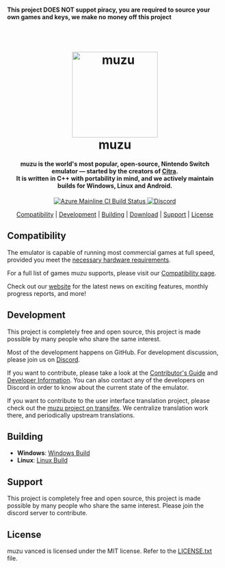 <!--
SPDX-FileCopyrightText: 2018 muzu Emulator Project
SPDX-License-Identifier: GPL-2.0-or-later
-->
<h4>This project DOES NOT suppot piracy, you are required to source your own games and keys, we make no money off this project</h4>

<h1 align="center">
  <br>
  <a href="https://muzu-emu.org/"><img src="https://raw.githubusercontent.com/muzu-emu/muzu-assets/master/icons/icon.png" alt="muzu" width="200"></a>
  <br>
  <b>muzu</b>
  <br>
</h1>

<h4 align="center"><b>muzu</b> is the world's most popular, open-source, Nintendo Switch emulator — started by the creators of <a href="https://citra-emu.org" target="_blank">Citra</a>.
<br>
It is written in C++ with portability in mind, and we actively maintain builds for Windows, Linux and Android.
</h4>

<p align="center">
    <a href="https://dev.azure.com/muzu-emu/muzu/">
        <img src="https://dev.azure.com/muzu-emu/muzu/_apis/build/status/muzu%20mainline?branchName=master"
            alt="Azure Mainline CI Build Status">
    </a>
    <a href="https://discord.com/invite/u77vRWY">
        <img src="https://img.shields.io/discord/398318088170242053?color=5865F2&label=muzu&logo=discord&logoColor=white"
            alt="Discord">
    </a>
</p>

<p align="center">
  <a href="#compatibility">Compatibility</a> |
  <a href="#development">Development</a> |
  <a href="#building">Building</a> |
  <a href="#download">Download</a> |
  <a href="#support">Support</a> |
  <a href="#license">License</a>
</p>

## Compatibility

The emulator is capable of running most commercial games at full speed, provided you meet the [necessary hardware requirements](https://muzu-emu.org/help/quickstart/#hardware-requirements).

For a full list of games muzu supports, please visit our [Compatibility page](https://muzu-emu.org/game/).

Check out our [website](https://muzu-emu.org/) for the latest news on exciting features, monthly progress reports, and more!

## Development

This project is completely free and open source, this project is made possible by many people who share the same interest.

Most of the development happens on GitHub. For development discussion, please join us on [Discord](https://discord.gg/2gQRBp44KT).

If you want to contribute, please take a look at the [Contributor's Guide](https://github.com/muzu-emu/muzu/wiki/Contributing) and [Developer Information](https://github.com/muzu-emu/muzu/wiki/Developer-Information).
You can also contact any of the developers on Discord in order to know about the current state of the emulator.

If you want to contribute to the user interface translation project, please check out the [muzu project on transifex](https://www.transifex.com/muzu-emulator/muzu). We centralize translation work there, and periodically upstream translations.

## Building

* __Windows__: [Windows Build](https://github.com/muzu-emu/muzu/wiki/Building-For-Windows)
* __Linux__: [Linux Build](https://github.com/muzu-emu/muzu/wiki/Building-For-Linux)



## Support

This project is completely free and open source, this project is made possible by many people who share the same interest. Please join the discord server to contribute.


## License

muzu vanced is licensed under the MIT license. Refer to the [LICENSE.txt](https://github.com/muzu-emu/muzu/blob/master/LICENSE.txt) file.
